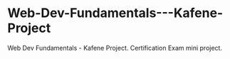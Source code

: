 # Web-Dev-Fundamentals---Kafene-Project
Web Dev Fundamentals - Kafene Project. Certification Exam mini project.
